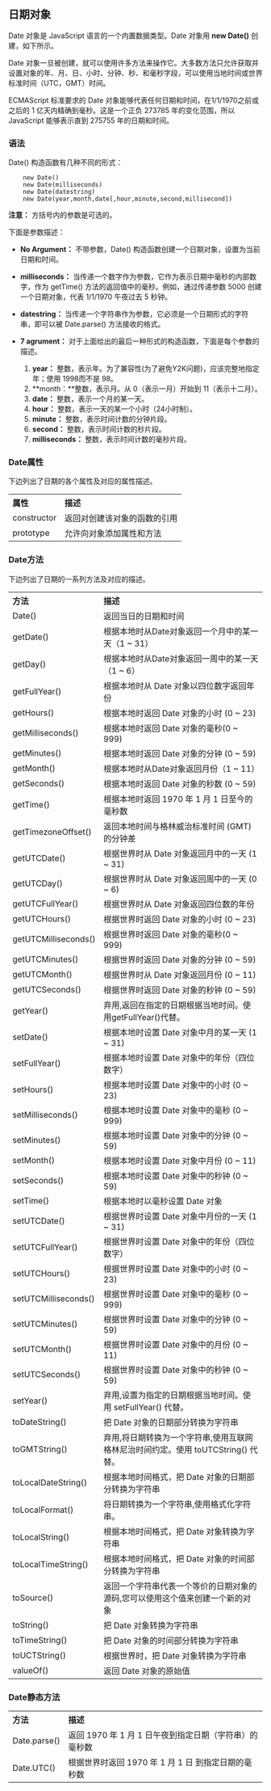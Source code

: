 ## 日期对象

Date 对象是 JavaScript 语言的一个内置数据类型。Date 对象用 **new Date()** 创建，如下所示。  

Date 对象一旦被创建，就可以使用许多方法来操作它。大多数方法只允许获取并设置对象的年、月、日、小时、分钟、秒、和毫秒字段，可以使用当地时间或世界标准时间（UTC，GMT）时间。   

ECMAScript 标准要求的 Date 对象能够代表任何日期和时间，在1/1/1970之前或之后的 1 亿天内精确到毫秒。这是一个正负 273785 年的变化范围，所以 JavaScript 能够表示直到 275755 年的日期和时间。

### 语法

Date() 构造函数有几种不同的形式：

```
    new Date() 
    new Date(milliseconds)  
    new Date(datestring)   
    new Date(year,month,date[,hour,minute,second,millisecond])
```

**注意：** 方括号内的参数是可选的。
  
下面是参数描述：  
- **No Argument：** 不带参数，Date() 构造函数创建一个日期对象，设置为当前日期和时间。      
- **milliseconds：** 当传递一个数字作为参数，它作为表示日期中毫秒的内部数字，作为 getTime() 方法的返回值中的毫秒。例如，通过传递参数 5000 创建一个日期对象，代表 1/1/1970 午夜过去 5 秒钟。 
- **datestring：** 当传递一个字符串作为参数，它必须是一个日期形式的字符串，即可以被 Date.parse() 方法接收的格式。          
- **7 agrument：** 对于上面给出的最后一种形式的构造函数，下面是每个参数的描述。

    1. **year：** 整数，表示年。为了兼容性(为了避免Y2K问题)，应该完整地指定年；使用 1998而不是 98。   
    2. **month：**整数，表示月。从 0（表示一月）开始到 11（表示十二月）。   
    3. **date：** 整数，表示一个月的某一天。   
    4. **hour：** 整数，表示一天的某一个小时（24小时制）。   
    5. **minute：** 整数，表示时间计数的分钟片段。   
    6. **second：** 整数，表示时间计数的秒片段。    
    7. **milliseconds：** 整数，表示时间计数的毫秒片段。  
    
### Date属性

下边列出了日期的各个属性及对应的属性描述。 

<table >
<tr>
<th align="left">属性</th>
<th align="left">描述</th>
</tr>
<tr>
<td>constructor</td>
<td>返回对创建该对象的函数的引用</td>
</tr>
<tr>
<td>prototype</td>
<td>允许向对象添加属性和方法</td>
</tr>
</table>

### Date方法

下边列出了日期的一系列方法及对应的描述。 

<table>
<tr>
<th align="left">方法</th>
<th align="left">描述</th>
</tr>
<tr>
<td>Date()</td>
<td>返回当日的日期和时间</td>
</tr>
<tr>
<td>getDate()</td>
<td>根据本地时从Date对象返回一个月中的某一天（1 ~ 31）</td>
</tr>
<tr>
<td>getDay()</td>
<td>根据本地时从Date对象返回一周中的某一天（1 ~ 6）</td>
</tr>
<tr>
<td>getFullYear()</td>
<td>根据本地时从 Date 对象以四位数字返回年份</td>
</tr>
<tr>
<td>getHours()</td>
<td>根据本地时返回 Date 对象的小时 (0 ~ 23)</td>
</tr>
<tr>
<td>getMilliseconds()</td>
<td>根据本地时返回 Date 对象的毫秒(0 ~ 999)</td>
</tr>
<tr>
<td>getMinutes()</td>
<td>根据本地时返回 Date 对象的分钟 (0 ~ 59)</td>
</tr>
<tr>
<td>getMonth()</td>
<td>根据本地时从Date对象返回月份（1 ~ 11）</td>
</tr>
<tr>
<td>getSeconds()</td>
<td>根据本地时返回 Date 对象的秒数 (0 ~ 59)</td>
</tr>
<tr>
<td>getTime()</td>
<td>根据本地时返回 1970 年 1 月 1 日至今的毫秒数</td>
</tr><tr>
<td>getTimezoneOffset()</td>
<td>返回本地时间与格林威治标准时间 (GMT) 的分钟差</td>
</tr>
<tr>
<td>getUTCDate()</td>
<td>根据世界时从 Date 对象返回月中的一天 (1 ~ 31)</td>
</tr>
<tr>
<td>getUTCDay()</td>
<td>根据世界时从 Date 对象返回周中的一天 (0 ~ 6)</td>
</tr>
<tr>
<td>getUTCFullYear()</td>
<td>根据世界时从 Date 对象返回四位数的年份</td>
</tr>
<tr>
<td>getUTCHours()</td>
<td>根据世界时返回 Date 对象的小时 (0 ~ 23)</td>
</tr>
<tr>
<td>getUTCMilliseconds()</td>
<td>根据世界时返回 Date 对象的毫秒(0 ~ 999)</td>
</tr>
<tr>
<td>getUTCMinutes()</td>
<td>根据世界时返回 Date 对象的分钟 (0 ~ 59)</td>
</tr>
<tr>
<td>getUTCMonth()</td>
<td>根据世界时从 Date 对象返回月份 (0 ~ 11)</td>
</tr>
<tr>
<td>getUTCSeconds()</td>
<td>根据世界时返回 Date 对象的秒钟 (0 ~ 59)</td>
</tr>
<tr>
<td>getYear()</td>
<td>弃用,返回在指定的日期根据当地时间。使用getFullYear()代替。</td>
</tr>
<tr>
<td>setDate()</td>
<td>根据本地时设置 Date 对象中月的某一天 (1 ~ 31)</td>
</tr>
<tr>
<td>setFullYear()</td>
<td>根据本地时设置 Date 对象中的年份（四位数字）</td>
</tr>
<tr>
<td>setHours()</td>
<td>根据本地时设置 Date 对象中的小时 (0 ~ 23)</td>
</tr>
<tr>
<td>setMilliseconds()</td>
<td>根据本地时设置 Date 对象中的毫秒 (0 ~ 999)</td>
</tr>
<tr>
<td>setMinutes()</td>
<td>根据本地时设置 Date 对象中的分钟 (0 ~ 59)</td>
</tr>
<tr>
<td>setMonth()</td>
<td>根据本地时设置 Date 对象中月份 (0 ~ 11)</td>
</tr>
<tr>
<td>setSeconds()</td>
<td>根据本地时设置 Date 对象中的秒钟 (0 ~ 59)</td>
</tr>
<tr>
<td>setTime()</td>
<td>根据本地时以毫秒设置 Date 对象</td>
</tr>
<tr>
<td>setUTCDate()</td>
<td>根据世界时设置 Date 对象中月份的一天 (1 ~ 31)</td>
</tr>
<tr>
<td>setUTCFullYear()</td>
<td>根据世界时设置 Date 对象中的年份（四位数字）</td>
</tr>
<tr>
<td>setUTCHours()</td>
<td>根据世界时设置 Date 对象中的小时 (0 ~ 23)</td>
</tr>
<tr>
<td>setUTCMilliseconds()</td>
<td>根据世界时设置 Date 对象中的毫秒 (0 ~ 999)</td>
</tr>
<tr>
<td>setUTCMinutes()</td>
<td>根据世界时设置 Date 对象中的分钟 (0 ~ 59)</td>
</tr>
<tr>
<td>setUTCMonth()</td>
<td>根据世界时设置 Date 对象中的月份 (0 ~ 11)</td>
</tr>
<tr>
<td>setUTCSeconds()</td>
<td>根据世界时设置 Date 对象中的秒钟 (0 ~ 59)</td>
</tr>
<tr>
<td>setYear()</td>
<td>弃用,设置为指定的日期根据当地时间。使用 setFullYear() 代替。</td>
</tr>
<tr>
<td>toDateString()</td>
<td>把 Date 对象的日期部分转换为字符串</td>
</tr>
<tr>
<td>toGMTString()</td>
<td>弃用,将日期转换为一个字符串,使用互联网格林尼治时间约定。使用 toUTCString() 代替。</td>
</tr>
<tr>
<td>toLocalDateString()</td>
<td>根据本地时间格式，把 Date 对象的日期部分转换为字符串</td>
</tr>
<tr>
<td>toLocalFormat()</td>
<td>将日期转换为一个字符串,使用格式化字符串。</td>
</tr>
<tr>
<td>toLocalString()</td>
<td>根据本地时间格式，把 Date 对象转换为字符串</td>
</tr>
<tr>
<td>toLocalTimeString()</td>
<td>根据本地时间格式，把 Date 对象的时间部分转换为字符串</td>
</tr>
<tr>
<td>toSource()</td>
<td>返回一个字符串代表一个等价的日期对象的源码,您可以使用这个值来创建一个新的对象</td>
</tr>
<tr>
<td>toString()</td>
<td>把 Date 对象转换为字符串</td>
</tr>
<tr>
<td>toTimeString()</td>
<td>把 Date 对象的时间部分转换为字符串</td>
</tr>
<tr>
<td>toUCTString()</td>
<td>根据世界时，把 Date 对象转换为字符串</td>
</tr>
<tr>
<td>valueOf()</td>
<td>返回 Date 对象的原始值</td>
</tr>
</table>

### Date静态方法

<table>
<tr>
<th align="left">方法</th>
<th align="left">描述</th>
</tr>
<tr>
<td>Date.parse()</td>
<td>返回 1970 年 1 月 1 日午夜到指定日期（字符串）的毫秒数</td>
</tr>
<tr>
<td>Date.UTC()</td>
<td>根据世界时返回 1970 年 1 月 1 日 到指定日期的毫秒数</td>
</tr>
</table>
